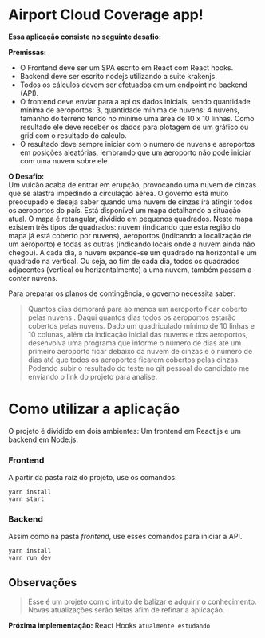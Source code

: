 # Airport Cloud Coverage app!

**Essa aplicação consiste no seguinte desafio:**

**Premissas:**  

 - O Frontend deve ser um SPA escrito em React com React hooks.
 - Backend deve ser escrito nodejs utilizando a suite krakenjs.
 - Todos os cálculos devem ser efetuados em um endpoint no backend   
   (API).
 - O frontend deve enviar para a api os dados iniciais, sendo quantidade
   mínima de aeroportos: 3, quantidade mínima de nuvens: 4 nuvens,
   tamanho do terreno tendo no mínimo uma área de 10 x 10 linhas. Como resultado ele deve receber os dados para plotagem de um gráfico ou grid com o resultado do calculo.  
 - O resultado deve sempre iniciar com o numero de nuvens e aeroportos
   em posições aleatórias, lembrando que um aeroporto não pode iniciar
   com uma nuvem sobre ele.

**O Desafio:**  
Um vulcão acaba de entrar em erupção, provocando uma nuvem de cinzas que se alastra impedindo a circulação aérea. O governo está muito preocupado e deseja saber quando uma nuvem de cinzas irá atingir todos os aeroportos do país. Está disponível um mapa detalhando a situação atual. O mapa é retangular, dividido em pequenos quadrados. Neste mapa existem três tipos de quadrados: nuvem (indicando que esta região do mapa já está coberto por nuvens), aeroportos (indicando a localização de um aeroporto) e todas as outras (indicando locais onde a nuvem ainda não chegou). A cada dia, a nuvem expande-se um quadrado na horizontal e um quadrado na vertical. Ou seja, ao fim de cada dia, todos os quadrados adjacentes (vertical ou horizontalmente) a uma nuvem, também passam a conter nuvens.

Para preparar os planos de contingência, o governo necessita saber:  
> Quantos dias demorará para ao menos um aeroporto ficar coberto pelas nuvens  .
> Daqui quantos dias todos os aeroportos estarão cobertos pelas nuvens. Dado um quadriculado mínimo de 10 linhas e 10 colunas, além da indicação inicial das nuvens e dos aeroportos, desenvolva uma programa que informe o número de dias até um primeiro aeroporto ficar debaixo da nuvem de cinzas e o número de dias até que todos os aeroportos ficarem cobertos pelas cinzas. Podendo subir o resultado do teste no git pessoal do candidato me enviando o link do projeto para analise.


# Como utilizar a aplicação

O projeto é dividido em dois ambientes: Um frontend em React.js e um backend em Node.js.

### Frontend

A partir da pasta raiz do projeto, use os comandos:


    yarn install
    yarn start

### Backend

Assim como na pasta *frontend*, use esses comandos para iniciar a API.

    yarn install
    yarn run dev


## Observações

> Esse é um projeto com o intuito de balizar e adquirir o conhecimento. Novas atualizações serão feitas afim de refinar a aplicação.

**Próxima implementação:** React Hooks `atualmente estudando`
